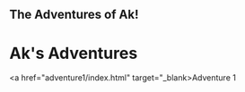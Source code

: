## The Adventures of Ak!

<h1>Ak's Adventures</h1>

<a href="adventure1/index.html" target="_blank>Adventure 1</a>
